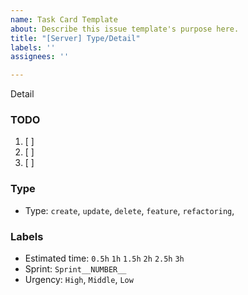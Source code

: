 ```yaml
---
name: Task Card Template
about: Describe this issue template's purpose here.
title: "[Server] Type/Detail"
labels: ''
assignees: ''

---
```


Detail

### TODO
1. [ ] 
2. [ ] 
3. [ ] 

### Type
- Type: `create`, `update`, `delete`, `feature`, `refactoring`,

### Labels
- Estimated time: `0.5h`  `1h` `1.5h` `2h` `2.5h` `3h`
- Sprint: `Sprint__NUMBER__`
- Urgency: `High`, `Middle`, `Low`
